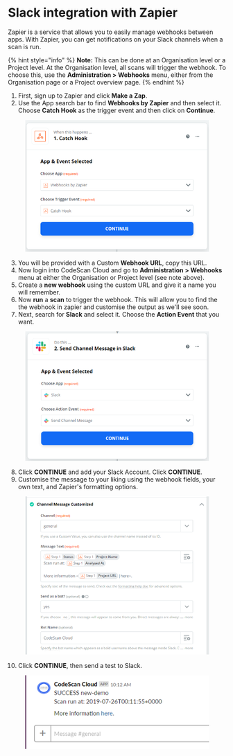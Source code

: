 # Slack integration with Zapier

Zapier is a service that allows you to easily manage webhooks between apps. With Zapier, you can get notifications on your Slack channels when a scan is run.

{% hint style="info" %}
**Note:** This can be done at an Organisation level or a Project level. At the Organisation level, all scans will trigger the webhook. To choose this, use the **Administration > Webhooks** menu, either from the Organisation page or a Project overview page.
{% endhint %}

1. First, sign up to Zapier and click **Make a Zap**.
2. Use the App search bar to find **Webhooks by Zapier** and then select it. Choose **Catch Hook** as the trigger event and then click on **Continue**.

<figure><img src="../../../../.gitbook/assets/image (534).png" alt="" width="503"><figcaption></figcaption></figure>

3. You will be provided with a Custom **Webhook URL**, copy this URL.
4. Now login into CodeScan Cloud and go to **Administration > Webhooks** menu at either the Organisation or Project level (see note above).
5. Create a **new webhook** using the custom URL and give it a name you will remember.
6. Now **run** a **scan** to trigger the webhook. This will allow you to find the the webhook in zapier and customise the output as we'll see soon.
7. Next, search for **Slack** and select it. Choose the **Action Event** that you want.

<figure><img src="../../../../.gitbook/assets/image (533).png" alt="" width="506"><figcaption></figcaption></figure>

8. Click **CONTINUE** and add your Slack Account. Click **CONTINUE**.
9. Customise the message to your liking using the webhook fields, your own text, and Zapier's formatting options.

<figure><img src="../../../../.gitbook/assets/image (532).png" alt="" width="505"><figcaption></figcaption></figure>

10. Click **CONTINUE**, then send a test to Slack.

<figure><img src="../../../../.gitbook/assets/image (531).png" alt=""><figcaption></figcaption></figure>
